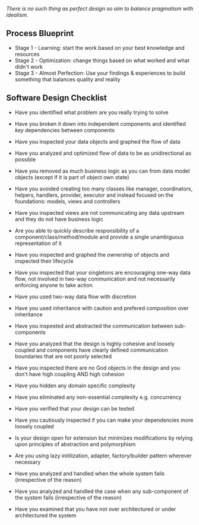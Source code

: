 *There is no such thing as perfect design so aim to balance pragmatism with idealism.*

## Process Blueprint 

- Stage 1 - Learning: start the work based on your best knowledge and resources
- Stage 2 - Optimization: change things based on what worked and what didn't work
- Stage 3 - Almost Perfection: Use your findings & experiences to build something that balances quality and reality

## Software Design Checklist

- Have you identified what problem are you really trying to solve

- Have you broken it down into independent components and identified *key* dependencies between components 

- Have you inspected your data objects and graphed the flow of data

- Have you analyzed and optimized flow of data to be as unidirectional as possible

- Have you removed as much business logic as you can from data model objects (except if it is part of object own state)

- Have you avoided creating too many classes like manager, coordinators, helpers, handlers, provider, executor and instead focused on the foundations: models, views and controllers

- Have you inspected views are not communicating any data upstream and they do not have business logic

- Are you able to quickly describe responsibility of a component/class/method/module and provide a single unambiguous representation of it

- Have you inspected and graphed the ownership of objects and inspected their lifecycle

- Have you inspected that your singletons are encouraging one-way data flow, not involved in two-way communication and not necessarily enforcing anyone to take action

- Have you used two-way data flow with discretion

- Have you used inheritance with caution and prefered composition over inheritance

- Have you inspested and abstracted the communication between sub-components

- Have you analyzed that the design is highly cohesive and loosely coupled and components have clearly defined communication boundaries that are not poorly selected

- Have you inspected there are no God objects in the design and you don't have high coupling AND high cohesion

- Have you hidden any domain specific complexity 

- Have you eliminated any non-essential complexity e.g. concurrency

- Have you verified that your design can be tested

- Have you cautiously inspected if you can make your dependencies more loosely coupled

- Is your design open for extension but minimizes modifications by relying upon principles of abstraction and polymorphism

- Are you using lazy initilization, adapter, factory/builder pattern wherever necessary

- Have you analyzed and handled when the whole system fails (irrespective of the reason)

- Have you analyzed and handled the case when any sub-component of the system fails (irrespective of the reason)

- Have you examined that you have not over architectured or under architectured the system
